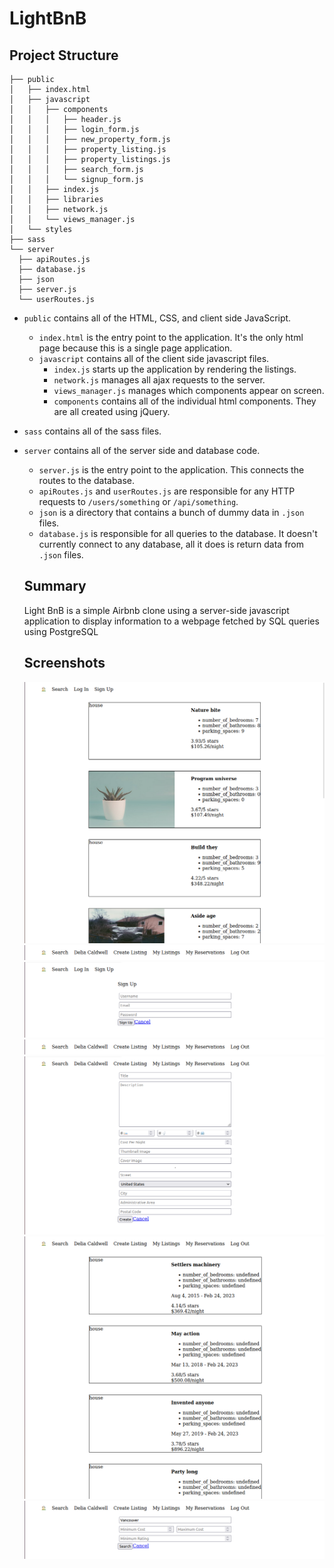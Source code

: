 # LightBnB

## Project Structure

```
├── public
│   ├── index.html
│   ├── javascript
│   │   ├── components 
│   │   │   ├── header.js
│   │   │   ├── login_form.js
│   │   │   ├── new_property_form.js
│   │   │   ├── property_listing.js
│   │   │   ├── property_listings.js
│   │   │   ├── search_form.js
│   │   │   └── signup_form.js
│   │   ├── index.js
│   │   ├── libraries
│   │   ├── network.js
│   │   └── views_manager.js
│   └── styles
├── sass
└── server
  ├── apiRoutes.js
  ├── database.js
  ├── json
  ├── server.js
  └── userRoutes.js
```

* `public` contains all of the HTML, CSS, and client side JavaScript. 
  * `index.html` is the entry point to the application. It's the only html page because this is a single page application.
  * `javascript` contains all of the client side javascript files.
    * `index.js` starts up the application by rendering the listings.
    * `network.js` manages all ajax requests to the server.
    * `views_manager.js` manages which components appear on screen.
    * `components` contains all of the individual html components. They are all created using jQuery.
* `sass` contains all of the sass files. 
* `server` contains all of the server side and database code.
  * `server.js` is the entry point to the application. This connects the routes to the database.
  * `apiRoutes.js` and `userRoutes.js` are responsible for any HTTP requests to `/users/something` or `/api/something`. 
  * `json` is a directory that contains a bunch of dummy data in `.json` files.
  * `database.js` is responsible for all queries to the database. It doesn't currently connect to any database, all it does is return data from `.json` files.

  ## Summary
  Light BnB is a simple Airbnb clone using a server-side javascript application to display information to a webpage fetched by SQL queries using PostgreSQL

  ## Screenshots
  ![Main](https://github.com/DASitby/LightBnB/blob/master/images/main.png "Main Page, displaying unsorted property listings")
  ![Login](https://github.com/DASitby/LightBnB/blob/master/images/loggedin.png "A simple login page")
  ![Sign Up](https://github.com/DASitby/LightBnB/blob/master/images/signup.png "A simple user sign up page")
  ![Logged In](https://github.com/DASitby/LightBnB/blob/master/images/loggedin.png "After logging in, the header of the page changes to show the available pages to a logged in user")
  ![Create Listing](https://github.com/DASitby/LightBnB/blob/master/images/createlisting.png "Create Listing page")
  ![My Reservations](https://github.com/DASitby/LightBnB/blob/master/images/myreservations.png "My Reservations page")
  ![Search](https://github.com/DASitby/LightBnB/blob/master/images/search.png "Search page")